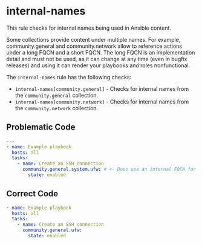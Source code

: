 # internal-names

This rule checks for internal names being used in Ansible content.

Some collections provide content under multiple names. For example, community.general and community.network allow to
reference actions under a long FQCN and a short FQCN. The long FQCN is an implementation detail and must not be used,
as it can change at any time (even in bugfix releases) and using it can render your playbooks and roles nonfunctional.

The `internal-names` rule has the following checks:

- `internal-names[community.general]` - Checks for internal names from the `community.general` collection.
- `internal-names[community.network]` - Checks for internal names from the `community.network` collection.

## Problematic Code

```yaml
---
- name: Example playbook
  hosts: all
  tasks:
    - name: Create an SSH connection
      community.general.system.ufw: # <- Does use an internal FQCN for the ufw module
        state: enabled
```

## Correct Code

```yaml
- name: Example playbook
  hosts: all
  tasks:
    - name: Create an SSH connection
      community.general.ufw:
        state: enabled
```
